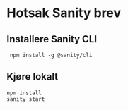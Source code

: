 # Hotsak Sanity brev 

## Installere Sanity CLI 

```
 npm install -g @sanity/cli
```

## Kjøre lokalt 

```
npm install 
sanity start 
```



